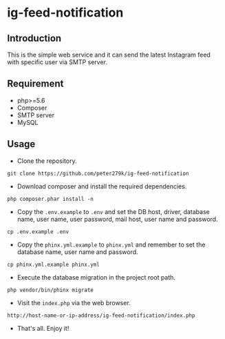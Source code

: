 # ig-feed-notification

## Introduction

This is the simple web service and it can send the latest Instagram feed with specific user via SMTP server.

## Requirement

- php>=5.6
- Composer
- SMTP server
- MySQL

## Usage

- Clone the repository.

```
git clone https://github.com/peter279k/ig-feed-notification
```

- Download composer and install the required dependencies.

```
php composer.phar install -n
```

- Copy the `.env.example` to `.env` and set the DB host, driver, database name, user name, user password, mail host, user name and password.

```
cp .env.example .env
```

- Copy the `phinx.yml.example` to `phinx.yml` and remember to set the database name, user name and password.

```
cp phinx.yml.example phinx.yml
```

- Execute the database migration in the project root path.

```
php vendor/bin/phinx migrate
```

- Visit the `index.php` via the web browser.

```
http://host-name-or-ip-address/ig-feed-notification/index.php
```

- That's all. Enjoy it!
